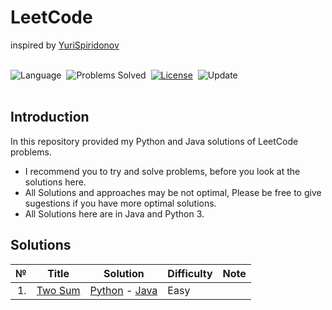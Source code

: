 # LeetCode
inspired by [YuriSpiridonov](https://t.co/VntSkEj2jp?amp=1)
<br><br>

![Language](https://img.shields.io/badge/language-Python-blue.svg)&nbsp;
![Problems Solved](https://img.shields.io/badge/problems%20solved-1%2F1579-orange)&nbsp;
[![License](https://img.shields.io/badge/license-MIT-green.svg)](./LICENSE)&nbsp;
![Update](https://img.shields.io/badge/update-Daily-brightgreen.svg)&nbsp;
<br><br>

## Introduction
In this repository provided my Python and Java solutions of LeetCode problems. 
- I recommend you to try and solve problems, before you look at the solutions here.
- All Solutions and approaches may be not optimal, Please be free to give sugestions if you have more optimal solutions.
- All Solutions here are in Java and Python 3.

## Solutions
|№|Title|Solution|Difficulty|Note|
| ---: | --- | --- | --- | --- |
|1.|[Two Sum](https://leetcode.com/problems/two-sum/)|[Python](https://github.com/rafaelm229/LeetCode/blob/master/Easy/Python/1.twoSum.py) - [Java](https://github.com/rafaelm229/LeetCode/blob/master/Easy/Java/1.twoSum.java) |Easy|
